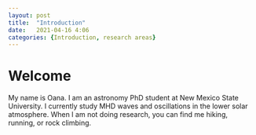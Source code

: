 ```yaml
---
layout: post
title:  "Introduction"
date:   2021-04-16 4:06
categories: {Introduction, research areas}
---
```


# Welcome

My name is Oana. I am an astronomy PhD student at New Mexico State University. I currently study MHD waves and oscillations in the lower solar atmosphere. When I am not doing research, you can find me hiking, running, or rock climbing.
